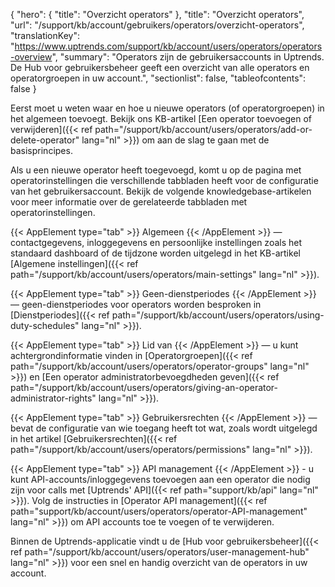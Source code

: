 {
  "hero": {
    "title": "Overzicht operators"
  },
  "title": "Overzicht operators",
  "url": "/support/kb/account/gebruikers/operators/overzicht-operators",
  "translationKey": "https://www.uptrends.com/support/kb/account/users/operators/operators-overview",
  "summary": "Operators zijn de gebruikersaccounts in Uptrends. De Hub voor gebruikersbeheer geeft een overzicht van alle operators en operatorgroepen in uw account.",
   "sectionlist": false,
   "tableofcontents": false
}

Eerst moet u weten waar en hoe u nieuwe operators (of operatorgroepen) in het algemeen toevoegt. Bekijk ons KB-artikel [Een operator toevoegen of verwijderen]({{< ref path="/support/kb/account/users/operators/add-or-delete-operator" lang="nl" >}}) om aan de slag te gaan met de basisprincipes.

Als u een nieuwe operator heeft toegevoegd, komt u op de pagina met operatorinstellingen die verschillende tabbladen heeft voor de configuratie van het gebruikersaccount. Bekijk de volgende knowledgebase-artikelen voor meer informatie over de gerelateerde tabbladen met operatorinstellingen.

{{< AppElement type="tab" >}} Algemeen {{< /AppElement >}} — contactgegevens, inloggegevens en persoonlijke instellingen zoals het standaard dashboard of de tijdzone worden uitgelegd in het KB-artikel [Algemene instellingen]({{< ref path="/support/kb/account/users/operators/main-settings" lang="nl" >}}).

{{< AppElement type="tab" >}} Geen-dienstperiodes {{< /AppElement >}} — geen-dienstperiodes voor operators worden besproken in [Dienstperiodes]({{< ref path="/support/kb/account/users/operators/using-duty-schedules" lang="nl" >}}).

{{< AppElement type="tab" >}} Lid van {{< /AppElement >}} — u kunt achtergrondinformatie vinden in [Operatorgroepen]({{< ref path="/support/kb/account/users/operators/operator-groups" lang="nl" >}}) en [Een operator administratorbevoegdheden geven]({{< ref path="/support/kb/account/users/operators/giving-an-operator-administrator-rights" lang="nl" >}}).

{{< AppElement type="tab" >}} Gebruikersrechten {{< /AppElement >}} — bevat de configuratie van wie toegang heeft tot wat, zoals wordt uitgelegd in het artikel [Gebruikersrechten]({{< ref path="/support/kb/account/users/operators/permissions" lang="nl" >}}).

{{< AppElement type="tab" >}} API management {{< /AppElement >}} - u kunt API-accounts/inloggegevens toevoegen aan een operator die nodig zijn voor calls met [Uptrends' API]({{< ref path="support/kb/api" lang="nl" >}}). Volg de instructies in [Operator API management]({{< ref path="support/kb/account/users/operators/operator-API-management" lang="nl" >}}) om API accounts toe te voegen of te verwijderen.

Binnen de Uptrends-applicatie vindt u de [Hub voor gebruikersbeheer]({{< ref path="/support/kb/account/users/operators/user-management-hub" lang="nl" >}}) voor een snel en handig overzicht van de operators in uw account.
